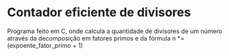 # Contador eficiente de divisores

Programa feito em C, onde calcula a quantidade de divisores de um número através da decomposição em fatores primos e da fórmula n *= (expoente_fator_primo + 1)
